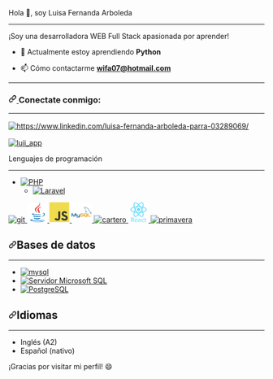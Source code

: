 <font style="vertical-align: inherit;">
    <font style="vertical-align: inherit;">Hola 👋, soy Luisa Fernanda Arboleda</font>
</font>
<hr>
<font style="vertical-align: inherit;">
    <font style="vertical-align: inherit;">¡Soy una desarrolladora WEB Full Stack apasionada por aprender! </font>
</font>

<ul dir="auto">
    <li>
        <p dir="auto">
            <font style="vertical-align: inherit;">
                <font style="vertical-align: inherit;">🌱 Actualmente estoy aprendiendo </font>
            </font>
            <strong>
                <font style="vertical-align: inherit;">
                    <font style="vertical-align: inherit;">Python</font>
                </font>
            </strong>
        </p>
    </li>
    <li>
        <p dir="auto">
            <font style="vertical-align: inherit;">
                <font style="vertical-align: inherit;">📫 Cómo contactarme </font>
            </font>
            <strong>
                <a href="wifa07@hotmail.com">
                    <font style="vertical-align: inherit;">
                        <font style="vertical-align: inherit;">wifa07@hotmail.com</font>
                    </font>
                </a>
            </strong>
        </p>
    </li>
</ul>
<hr>

<h3 align="left" dir="auto">
    <a id="user-content-connect-with-me" class="anchor" aria-hidden="true" tabindex="-1" href="#connect-with-me">
        <svg class="octicon octicon-link" viewBox="0 0 16 16" version="1.1" width="16" height="16" aria-hidden="true">
            <path d="m7.775 3.275 1.25-1.25a3.5 3.5 0 1 1 4.95 4.95l-2.5 2.5a3.5 3.5 0 0 1-4.95 0 .751.751 0 0 1 .018-1.042.751.751 0 0 1 1.042-.018 1.998 1.998 0 0 0 2.83 0l2.5-2.5a2.002 2.002 0 0 0-2.83-2.83l-1.25 1.25a.751.751 0 0 1-1.042-.018.751.751 0 0 1-.018-1.042Zm-4.69 9.64a1.998 1.998 0 0 0 2.83 0l1.25-1.25a.751.751 0 0 1 1.042.018.751.751 0 0 1 .018 1.042l-1.25 1.25a3.5 3.5 0 1 1-4.95-4.95l2.5-2.5a3.5 3.5 0 0 1 4.95 0 .751.751 0 0 1-.018 1.042.751.751 0 0 1-1.042.018 1.998 1.998 0 0 0-2.83 0l-2.5 2.5a1.998 1.998 0 0 0 0 2.83Z">
            </path>
        </svg>
    </a>
    <font style="vertical-align: inherit;">
        <font style="vertical-align: inherit;">Conectate conmigo:</font>
    </font>
</h3>
<hr>
<p align="left" dir="auto">


<a href="https://linkedin.com/in/https://www.linkedin.com/in/luisa-fernanda-arboleda-parra-03289069/" rel="nofollow"><img align="center" src="https://raw.githubusercontent.com/rahuldkjain/github-profile-readme-generator/master/src/images/icons/Social/linked-in-alt.svg" alt="https://www.linkedin.com/luisa-fernanda-arboleda-parra-03289069/" height="30" width="40" style="max-width: 100%;"></a>


<a href="https://instagram.com/luii_app" rel="nofollow"><img align="center" src="https://raw.githubusercontent.com/rahuldkjain/github-profile-readme-generator/master/src/images/icons/Social/instagram.svg" alt="luii_app" height="30" width="40" style="max-width: 100%;"></a>
</p>

<font style="vertical-align: inherit;">Lenguajes de programación</font>
<hr>

<ul dir="auto">

<li><a target="_blank" rel="noopener noreferrer nofollow" href="https://camo.githubusercontent.com/3d3ebe5c79f888a0fe5322bb8603e51447342ccfa6137190908f903bb1f35cc6/68747470733a2f2f696d672e736869656c64732e696f2f62616467652f2d5048502d3737374242343f6c6f676f3d706870266c6f676f436f6c6f723d7768697465"><img src="https://camo.githubusercontent.com/3d3ebe5c79f888a0fe5322bb8603e51447342ccfa6137190908f903bb1f35cc6/68747470733a2f2f696d672e736869656c64732e696f2f62616467652f2d5048502d3737374242343f6c6f676f3d706870266c6f676f436f6c6f723d7768697465" alt="PHP" data-canonical-src="https://img.shields.io/badge/-PHP-777BB4?logo=php&amp;logoColor=white" style="max-width: 100%;"></a>
<ul dir="auto">
<li><a target="_blank" rel="noopener noreferrer nofollow" href="https://camo.githubusercontent.com/c5bf7c2382f98aad2996007b7355e57e56ba62d51189e952ba577b7eac958253/68747470733a2f2f696d672e736869656c64732e696f2f62616467652f2d4c61726176656c2d4646324432303f6c6f676f3d6c61726176656c266c6f676f436f6c6f723d7768697465"><img src="https://camo.githubusercontent.com/c5bf7c2382f98aad2996007b7355e57e56ba62d51189e952ba577b7eac958253/68747470733a2f2f696d672e736869656c64732e696f2f62616467652f2d4c61726176656c2d4646324432303f6c6f676f3d6c61726176656c266c6f676f436f6c6f723d7768697465" alt="Laravel" data-canonical-src="https://img.shields.io/badge/-Laravel-FF2D20?logo=laravel&amp;logoColor=white" style="max-width: 100%;"></a></li>
</ul>
</li>

</ul>
<p align="left" dir="auto"> <a href="https://git-scm.com/" rel="nofollow"> <img src="https://camo.githubusercontent.com/fcafa5ebc1f5f789ae7d012a3ecd8fe7bda49516591caf7c37698f764165d880/68747470733a2f2f7777772e766563746f726c6f676f2e7a6f6e652f6c6f676f732f6769742d73636d2f6769742d73636d2d69636f6e2e737667" alt="git" width="40" height="40" data-canonical-src="https://www.vectorlogo.zone/logos/git-scm/git-scm-icon.svg" style="max-width: 100%;"> </a> <a href="https://www.java.com" rel="nofollow"> <img src="https://raw.githubusercontent.com/devicons/devicon/master/icons/java/java-original.svg" alt="Java" width="40" height="40" style="max-width: 100%;"> </a> <a href="https://developer.mozilla.org/en-US/docs/Web/JavaScript" rel="nofollow"> <img src="https://raw.githubusercontent.com/devicons/devicon/master/icons/javascript/javascript-original.svg" alt="javascript" width="40" height="40" style="max-width: 100%;"> </a> <a href="https://www.mysql.com/" rel="nofollow"> <img src="https://raw.githubusercontent.com/devicons/devicon/master/icons/mysql/mysql-original-wordmark.svg" alt="MySQL" width="40" height="40" style="max-width: 100%;"> </a> <a href="https://postman.com" rel="nofollow"> <img src="https://camo.githubusercontent.com/a13ca5b988ada41839ebe4f88455e63419a1b56fcb5eda207794cd1649a61d2c/68747470733a2f2f7777772e766563746f726c6f676f2e7a6f6e652f6c6f676f732f676574706f73746d616e2f676574706f73746d616e2d69636f6e2e737667" alt="cartero" width="40" height="40" data-canonical-src="https://www.vectorlogo.zone/logos/getpostman/getpostman-icon.svg" style="max-width: 100%;"> </a> <a href="https://reactjs.org/" rel="nofollow"> <img src="https://raw.githubusercontent.com/devicons/devicon/master/icons/react/react-original-wordmark.svg" alt="reaccionar" width="40" height="40" style="max-width: 100%;"> </a> <a href="https://spring.io/" rel="nofollow"> <img src="https://camo.githubusercontent.com/491e3e316785d254f8709adfeb919a68582e0bef2946e15195e1f66de5e98b10/68747470733a2f2f7777772e766563746f726c6f676f2e7a6f6e652f6c6f676f732f737072696e67696f2f737072696e67696f2d69636f6e2e737667" alt="primavera" width="40" height="40" data-canonical-src="https://www.vectorlogo.zone/logos/springio/springio-icon.svg" style="max-width: 100%;"> </a> </p>

<h2 dir="auto"><a id="user-content-databases" class="anchor" aria-hidden="true" tabindex="-1" href="#databases"><svg class="octicon octicon-link" viewBox="0 0 16 16" version="1.1" width="16" height="16" aria-hidden="true"><path d="m7.775 3.275 1.25-1.25a3.5 3.5 0 1 1 4.95 4.95l-2.5 2.5a3.5 3.5 0 0 1-4.95 0 .751.751 0 0 1 .018-1.042.751.751 0 0 1 1.042-.018 1.998 1.998 0 0 0 2.83 0l2.5-2.5a2.002 2.002 0 0 0-2.83-2.83l-1.25 1.25a.751.751 0 0 1-1.042-.018.751.751 0 0 1-.018-1.042Zm-4.69 9.64a1.998 1.998 0 0 0 2.83 0l1.25-1.25a.751.751 0 0 1 1.042.018.751.751 0 0 1 .018 1.042l-1.25 1.25a3.5 3.5 0 1 1-4.95-4.95l2.5-2.5a3.5 3.5 0 0 1 4.95 0 .751.751 0 0 1-.018 1.042.751.751 0 0 1-1.042.018 1.998 1.998 0 0 0-2.83 0l-2.5 2.5a1.998 1.998 0 0 0 0 2.83Z"></path></svg></a><font style="vertical-align: inherit;"><font style="vertical-align: inherit;">Bases de datos</font></font></h2>
<hr>
<ul dir="auto">
<li><a target="_blank" rel="noopener noreferrer nofollow" href="https://camo.githubusercontent.com/a19fff003d4ba50f7cf9f621077e1b07ca30f797c235634b55b6564b97db1d61/68747470733a2f2f696d672e736869656c64732e696f2f62616467652f2d4d7953514c2d3434373941313f6c6f676f3d6d7973716c266c6f676f436f6c6f723d7768697465"><img src="https://camo.githubusercontent.com/a19fff003d4ba50f7cf9f621077e1b07ca30f797c235634b55b6564b97db1d61/68747470733a2f2f696d672e736869656c64732e696f2f62616467652f2d4d7953514c2d3434373941313f6c6f676f3d6d7973716c266c6f676f436f6c6f723d7768697465" alt="mysql" data-canonical-src="https://img.shields.io/badge/-MySQL-4479A1?logo=mysql&amp;logoColor=white" style="max-width: 100%;"></a></li>
<li><a target="_blank" rel="noopener noreferrer nofollow" href="https://camo.githubusercontent.com/c913aca136875a10c1f9b7de73cbcea0888b34ea79fbd0cfcde4e1727526de7a/68747470733a2f2f696d672e736869656c64732e696f2f62616467652f2d4d6963726f736f667425323053514c2532305365727665722d4343323932373f6c6f676f3d6d6963726f736f66742d73716c2d736572766572266c6f676f436f6c6f723d7768697465"><img src="https://camo.githubusercontent.com/c913aca136875a10c1f9b7de73cbcea0888b34ea79fbd0cfcde4e1727526de7a/68747470733a2f2f696d672e736869656c64732e696f2f62616467652f2d4d6963726f736f667425323053514c2532305365727665722d4343323932373f6c6f676f3d6d6963726f736f66742d73716c2d736572766572266c6f676f436f6c6f723d7768697465" alt="Servidor Microsoft SQL" data-canonical-src="https://img.shields.io/badge/-Microsoft%20SQL%20Server-CC2927?logo=microsoft-sql-server&amp;logoColor=white" style="max-width: 100%;"></a></li>
<li><a target="_blank" rel="noopener noreferrer nofollow" href="https://camo.githubusercontent.com/0cfb3c31c763e3cd3fcba242f8a0ef84837e0f5850a00913e85e5406b80cf019/68747470733a2f2f696d672e736869656c64732e696f2f62616467652f2d506f737467726553514c2d3333363739313f6c6f676f3d706f737467726573716c266c6f676f436f6c6f723d7768697465"><img src="https://camo.githubusercontent.com/0cfb3c31c763e3cd3fcba242f8a0ef84837e0f5850a00913e85e5406b80cf019/68747470733a2f2f696d672e736869656c64732e696f2f62616467652f2d506f737467726553514c2d3333363739313f6c6f676f3d706f737467726573716c266c6f676f436f6c6f723d7768697465" alt="PostgreSQL" data-canonical-src="https://img.shields.io/badge/-PostgreSQL-336791?logo=postgresql&amp;logoColor=white" style="max-width: 100%;"></a></li>
</ul>



<h2 dir="auto"><a id="user-content-languages" class="anchor" aria-hidden="true" tabindex="-1" href="#languages"><svg class="octicon octicon-link" viewBox="0 0 16 16" version="1.1" width="16" height="16" aria-hidden="true"><path d="m7.775 3.275 1.25-1.25a3.5 3.5 0 1 1 4.95 4.95l-2.5 2.5a3.5 3.5 0 0 1-4.95 0 .751.751 0 0 1 .018-1.042.751.751 0 0 1 1.042-.018 1.998 1.998 0 0 0 2.83 0l2.5-2.5a2.002 2.002 0 0 0-2.83-2.83l-1.25 1.25a.751.751 0 0 1-1.042-.018.751.751 0 0 1-.018-1.042Zm-4.69 9.64a1.998 1.998 0 0 0 2.83 0l1.25-1.25a.751.751 0 0 1 1.042.018.751.751 0 0 1 .018 1.042l-1.25 1.25a3.5 3.5 0 1 1-4.95-4.95l2.5-2.5a3.5 3.5 0 0 1 4.95 0 .751.751 0 0 1-.018 1.042.751.751 0 0 1-1.042.018 1.998 1.998 0 0 0-2.83 0l-2.5 2.5a1.998 1.998 0 0 0 0 2.83Z"></path></svg></a><font style="vertical-align: inherit;"><font style="vertical-align: inherit;">Idiomas</font></font></h2>
<hr>
<ul dir="auto">
<li><font style="vertical-align: inherit;"><font style="vertical-align: inherit;">Inglés (A2)</font></font></li>
<li><font style="vertical-align: inherit;"><font style="vertical-align: inherit;">Español (nativo)</font></font></li>
</ul>

<p dir="auto"><font style="vertical-align: inherit;"><font style="vertical-align: inherit;">¡Gracias por visitar mi perfil! </font><font style="vertical-align: inherit;">😄</font></font></p>


